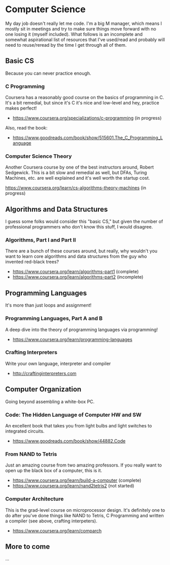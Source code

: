 # Computer Science

My day job doesn't really let me code.  I'm a big M manager, which means I mostly sit in meetings and try to make sure things move forward with no one losing it (myself included).  What follows is an incomplete and somewhat aspirational list of resources that I've used/read and probably will need to reuse/reread by the time I get through all of them.

## Basic CS

Because you can never practice enough.

### C Programming

Coursera has a reasonably good course on the basics of programming in C.  It's a bit remedial, but since it's C it's nice and low-level and hey, practice makes perfect!

* https://www.coursera.org/specializations/c-programming (in progress)

Also, read the book:
* https://www.goodreads.com/book/show/515601.The_C_Programming_Language

### Computer Science Theory

Another Coursera course by one of the best instructors around, Robert Sedgewick.  This is a bit slow and remedial as well, but DFAs, Turing Machines, etc. are well explained and it's well worth the startup cost.

https://www.coursera.org/learn/cs-algorithms-theory-machines (in progress)

## Algorithms and Data Structures

I guess some folks would consider this "basic CS," but given the number of professional programmers who don't know this stuff, I would disagree.

### Algorithms, Part I and Part II

There are a bunch of these courses around, but really, why wouldn't you want to learn core algorithms and data structures from the guy who invented red-black trees?

* https://www.coursera.org/learn/algorithms-part1 (complete)
* https://www.coursera.org/learn/algorithms-part2 (incomplete)

## Programming Languages

It's more than just loops and assignment!

### Programming Languages, Part A and B

A deep dive into the theory of programming languages via programming!

* https://www.coursera.org/learn/programming-languages

### Crafting Interpreters

Write your own language, interpreter and compiler

* http://craftinginterpreters.com

## Computer Organization

Going beyond assembling a white-box PC.

### Code: The Hidden Language of Computer HW and SW

An excellent book that takes you from light bulbs and light switches to integrated circuits.

* https://www.goodreads.com/book/show/44882.Code

### From NAND to Tetris

Just an amazing course from two amazing professors.  If you really want to open up the black box of a computer, this is it.

* https://www.coursera.org/learn/build-a-computer (complete)
* https://www.coursera.org/learn/nand2tetris2 (not started)

### Computer Architecture

This is the grad-level course on microprocessor design.  It's definitely one to do after you've done things like NAND to Tetris, C Programming and written a compiler (see above, crafting interpeters).

* https://www.coursera.org/learn/comparch

## More to come

...
